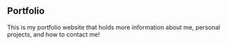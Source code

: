## Portfolio
This is my portfolio website that holds more information about me, personal projects, and how to contact me!

